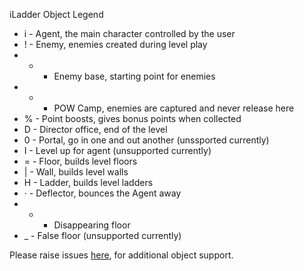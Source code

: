 iLadder Object Legend

* i - Agent, the main character controlled by the user
* ! - Enemy, enemies created during level play
* + - Enemy base, starting point for enemies
* * - POW Camp, enemies are captured and never release here
* % - Point boosts, gives bonus points when collected
* D - Director office, end of the level
* 0 - Portal, go in one and out another (unssported currently)
* I - Level up for agent (unsupported currently)
* = - Floor, builds level floors
* | - Wall, builds level walls
* H - Ladder, builds level ladders
* · - Deflector, bounces the Agent away
* - - Disappearing floor
* _ - False floor (unsupported currently)

Please raise issues [here](https://github.com/travislondon/iLadder/issues), for additional object support. 

